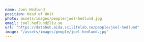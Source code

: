 ```yaml
---
name: Joel Hedlund
position: Head of Unit
photo: assets/images/people/joel-hedlund.jpg
email: joel.hedlund@liu.se
url: "https://datahub.aida.scilifelab.se/people/joel-hedlund"
image: "/assets/images/people/joel-hedlund.jpg"
---
```

